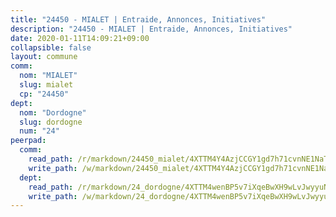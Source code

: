```yaml
---
title: "24450 - MIALET | Entraide, Annonces, Initiatives"
description: "24450 - MIALET | Entraide, Annonces, Initiatives"
date: 2020-01-11T14:09:21+09:00
collapsible: false
layout: commune
comm:
  nom: "MIALET"
  slug: mialet
  cp: "24450"
dept:
  nom: "Dordogne"
  slug: dordogne
  num: "24"
peerpad:
  comm:
    read_path: /r/markdown/24450_mialet/4XTTM4Y4AzjCCGY1gd7h71cvnNE1NaTpSx7wEMJTtizSC1qPn
    write_path: /w/markdown/24450_mialet/4XTTM4Y4AzjCCGY1gd7h71cvnNE1NaTpSx7wEMJTtizSC1qPn-K3TgUib7MCgsCcw4xv7Ehvo5U58D9X618gX2UH1sUet2fZoWSzBBvcamW9vn3GFe5bvVTe52LVQR5FF9LU1FMrDm8CdJ5rGHyygoa4VhAJELmB2dQrJVwi6ed8nS9hk1sytFdQsA
  dept:
    read_path: /r/markdown/24_dordogne/4XTTM4wenBP5v7iXqeBwXH9wLvJwyyuNKzLxRyGzSZXmCuzgg
    write_path: /w/markdown/24_dordogne/4XTTM4wenBP5v7iXqeBwXH9wLvJwyyuNKzLxRyGzSZXmCuzgg-K3TgUusQQUSAmJPXozCTSBeqjqksxkVWGVxtHwEFrs5RuocQr8weKG2oQg7MVeg2F9Hhv7ggtBiBU8D9pdXEPa9M67VU3BzgAG9BCtQw3VY3Xcxk2YSegk3iUXMkpicGxxJr7mWp
---
```


